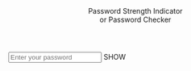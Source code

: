 <html lang="en" dir="ltr">
   <head>
      <meta charset="utf-8">
      <title>Password Strength Checker JavaScript</title>
      <link rel="stylesheet" href="design.css">
   </head>
   <body>
      <div class="container">
         <header>Password Strength Indicator <br> or Password Checker</header>
         <form action="#">
            <div class="field">
               <input onkeyup="trigger()" type="password" placeholder="Enter your password">
               <span class="showBtn">SHOW</span>
            </div>
            <div class="indicator">
               <span class="weak"></span>
               <span class="medium"></span>
               <span class="strong"></span>
            </div>
            <div class="text"></div>
         </form>
      </div>
      <script>
         const indicator = document.querySelector(".indicator");
         const input = document.querySelector("input");
         const weak = document.querySelector(".weak");
         const medium = document.querySelector(".medium");
         const strong = document.querySelector(".strong");
         const text = document.querySelector(".text");
         const showBtn = document.querySelector(".showBtn");
         let regExpWeak = /[a-z]/;
         let regExpMedium = /\d+/;
         let regExpStrong = /.[!,@,#,$,%,^,&,*,?,_,~,-,(,)]/;
         function trigger(){
           if(input.value != ""){
             indicator.style.display = "block";
             indicator.style.display = "flex";
             if(input.value.length <= 3 && (input.value.match(regExpWeak) || input.value.match(regExpMedium) || input.value.match(regExpStrong)))no=1;
             if(input.value.length >= 6 && ((input.value.match(regExpWeak) && input.value.match(regExpMedium)) || (input.value.match(regExpMedium) && input.value.match(regExpStrong)) || (input.value.match(regExpWeak) && input.value.match(regExpStrong))))no=2;
             if(input.value.length >= 6 && input.value.match(regExpWeak) && input.value.match(regExpMedium) && input.value.match(regExpStrong))no=3;
             if(no==1){
               weak.classList.add("active");
               text.style.display = "block";
               text.textContent = "Your password is too week";
               text.classList.add("weak");
             }
             if(no==2){
               medium.classList.add("active");
               text.textContent = "Your password is medium";
               text.classList.add("medium");
             }else{
               medium.classList.remove("active");
               text.classList.remove("medium");
             }
             if(no==3){
               weak.classList.add("active");
               medium.classList.add("active");
               strong.classList.add("active");
               text.textContent = "Your password is strong";
               text.classList.add("strong");
             }else{
               strong.classList.remove("active");
               text.classList.remove("strong");
             }
             showBtn.style.display = "block";
             showBtn.onclick = function(){
               if(input.type == "password"){
                 input.type = "text";
                 showBtn.textContent = "HIDE";
                 showBtn.style.color = "#23ad5c";
               }else{
                 input.type = "password";
                 showBtn.textContent = "SHOW";
                 showBtn.style.color = "#000";
               }
             }
           }else{
             indicator.style.display = "none";
             text.style.display = "none";
             showBtn.style.display = "none";
           }
         }
      </script>
   </body>
</html>
